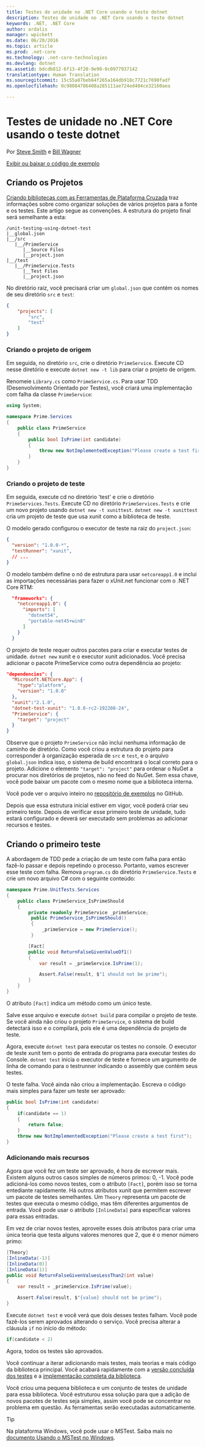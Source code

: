 ```yaml
---
title: Testes de unidade no .NET Core usando o teste dotnet
description: Testes de unidade no .NET Core usando o teste dotnet
keywords: .NET, .NET Core
author: ardalis
manager: wpickett
ms.date: 06/20/2016
ms.topic: article
ms.prod: .net-core
ms.technology: .net-core-technologies
ms.devlang: dotnet
ms.assetid: bdcdb812-6f13-4f20-9e90-0c0977937142
translationtype: Human Translation
ms.sourcegitcommit: 15c55a87beb64f265a164db918c7721c7690fadf
ms.openlocfilehash: 0c98084786408a285111ae724ed404ce32160aea

---
```


# <a name="unit-testing-in-net-core-using-dotnet-test"></a>Testes de unidade no .NET Core usando o teste dotnet

Por [Steve Smith](http://ardalis.com) e [Bill Wagner](https://github.com/BillWagner)

[Exibir ou baixar o código de exemplo](https://github.com/dotnet/docs/tree/master/samples/core/getting-started/unit-testing-using-dotnet-test)

## <a name="creating-the-projects"></a>Criando os Projetos

[Criando bibliotecas com as Ferramentas de Plataforma Cruzada](../tutorials/libraries.md) traz informações sobre como organizar soluções de vários projetos para a fonte e os testes. Este artigo segue as convenções. A estrutura do projeto final será semelhante a esta:

```
/unit-testing-using-dotnet-test
|__global.json
|__/src
   |__/PrimeService
      |__Source Files
      |__project.json
|__/test
   |__/PrimeService.Tests
      |__Test Files
      |__project.json
```

No diretório raiz, você precisará criar um `global.json` que contém os nomes de seu diretório `src` e `test`:

```json
{
    "projects": [
        "src",
        "test"
    ]
}
```

### <a name="creating-the-source-project"></a>Criando o projeto de origem

Em seguida, no diretório `src`, crie o diretório `PrimeService`.
Execute CD nesse diretório e execute `dotnet new -t lib` para criar o projeto de origem.


Renomeie `Library.cs` como `PrimeService.cs`. Para usar TDD (Desenvolvimento Orientado por Testes), você criará uma implementação com falha da classe `PrimeService`:

```cs
using System;

namespace Prime.Services
{
    public class PrimeService
    {
        public bool IsPrime(int candidate) 
        {
            throw new NotImplementedException("Please create a test first");
        } 
    }
}

```

### <a name="creating-the-test-project"></a>Criando o projeto de teste

Em seguida, execute cd no diretório 'test' e crie o diretório `PrimeServices.Tests`.
Execute CD no diretório `PrimeServices.Tests` e crie um novo projeto usando `dotnet new -t xunittest`. `dotnet new -t xunittest` cria um projeto de teste que usa xunit como a biblioteca de teste. 

O modelo gerado configurou o executor de teste na raiz do `project.json`:

```json
{
  "version": "1.0.0-*",
  "testRunner": "xunit",
  // ...
}
```

O modelo também define o nó de estrutura para usar `netcoreapp1.0` e inclui as importações necessárias para fazer o xUnit.net funcionar com o .NET Core RTM:

```json
  "frameworks": {
    "netcoreapp1.0": {
      "imports": [
        "dotnet54",
        "portable-net45+win8" 
      ]
    }
  }
```

O projeto de teste requer outros pacotes para criar e executar testes de unidade.
`dotnet new` xunit e o executor xunit adicionados. Você precisa adicionar o pacote PrimeService como outra dependência ao projeto:

```json
"dependencies": {
  "Microsoft.NETCore.App": {
    "type":"platform",
    "version": "1.0.0"
  },
  "xunit":"2.1.0",
  "dotnet-test-xunit": "1.0.0-rc2-192208-24",
  "PrimeService": {
    "target": "project"
  }
}
```

Observe que o projeto `PrimeService` não inclui nenhuma informação de caminho de diretório. Como você criou a estrutura do projeto para corresponder à organização esperada de `src` e `test`, e o arquivo `global.json` indica isso, o sistema de build encontrará o local correto para o projeto. Adicione o elemento `"target": "project"` para ordenar o NuGet a procurar nos diretórios de projetos, não no feed do NuGet. Sem essa chave, você pode baixar um pacote com o mesmo nome que a biblioteca interna.

Você pode ver o arquivo inteiro no [repositório de exemplos](https://github.com/dotnet/docs/blob/master/samples/core/getting-started/unit-testing-using-dotnet-test/test/PrimeService.Tests/project.json) no GitHub.

Depois que essa estrutura inicial estiver em vigor, você poderá criar seu primeiro teste.
Depois de verificar esse primeiro teste de unidade, tudo estará configurado e deverá ser executado sem problemas ao adicionar recursos e testes.

## <a name="creating-the-first-test"></a>Criando o primeiro teste

A abordagem de TDD pede a criação de um teste com falha para então fazê-lo passar e depois repetindo o processo. Portanto, vamos escrever esse teste com falha. Remova `program.cs` do diretório `PrimeService.Tests` e crie um novo arquivo C# com o seguinte conteúdo:

```cs
namespace Prime.UnitTests.Services
{
    public class PrimeService_IsPrimeShould
    {
        private readonly PrimeService _primeService;
         public PrimeService_IsPrimeShould()
         {
             _primeService = new PrimeService();
         }

        [Fact]
        public void ReturnFalseGivenValueOf1()
        {
            var result = _primeService.IsPrime(1);

            Assert.False(result, $"1 should not be prime");
        }
    }
}
```

O atributo `[Fact]` indica um método como um único teste. 

Salve esse arquivo e execute `dotnet build` para compilar o projeto de teste.
Se você ainda não criou o projeto `PrimeService`, o sistema de build detectará isso e o compilará, pois ele é uma dependência do projeto de teste.

Agora, execute `dotnet test` para executar os testes no console.
O executor de teste xunit tem o ponto de entrada do programa para executar testes do Console. `dotnet test` inicia o executor de teste e fornece um argumento de linha de comando para o testrunner indicando o assembly que contém seus testes.

O teste falha. Você ainda não criou a implementação.
Escreva o código mais simples para fazer um teste ser aprovado:

```cs
public bool IsPrime(int candidate) 
{
    if(candidate == 1) 
    { 
        return false;
    } 
    throw new NotImplementedException("Please create a test first");
} 
```

### <a name="adding-more-features"></a>Adicionando mais recursos

Agora que você fez um teste ser aprovado, é hora de escrever mais.
Existem alguns outros casos simples de números primos: 0, -1. Você pode adicioná-los como novos testes, com o atributo `[Fact]`, porém isso se torna entediante rapidamente. Há outros atributos xunit que permitem escrever um pacote de testes semelhantes.  Um `Theory` representa um pacote de testes que executa o mesmo código, mas têm diferentes argumentos de entrada.
Você pode usar o atributo `[InlineData]` para especificar valores para essas entradas. 
 
 Em vez de criar novos testes, aproveite esses dois atributos para criar uma única teoria que testa alguns valores menores que 2, que é o menor número primo:

```cs
[Theory]
[InlineData(-1)]
[InlineData(0)]
[InlineData(1)]
public void ReturnFalseGivenValuesLessThan2(int value)
{
    var result = _primeService.IsPrime(value);

    Assert.False(result, $"{value} should not be prime");
}
```

Execute `dotnet test` e você verá que dois desses testes falham.
Você pode fazê-los serem aprovados alterando o serviço. Você precisa alterar a cláusula `if` no início do método:

```cs
if(candidate < 2)
```

Agora, todos os testes são aprovados.

Você continuar a iterar adicionando mais testes, mais teorias e mais código da biblioteca principal. Você acabará rapidamente com a [versão concluída dos testes](https://github.com/dotnet/docs/blob/master/samples/core/getting-started/unit-testing-using-dotnet-test/test/PrimeService.Tests/PrimeServie_IsPrimeShould.cs) e a [implementação completa da biblioteca](https://github.com/dotnet/docs/blob/master/samples/core/getting-started/unit-testing-using-dotnet-test/src/PrimeService/PrimeService.cs).

Você criou uma pequena biblioteca e um conjunto de testes de unidade para essa biblioteca.
Você estruturou essa solução para que a adição de novos pacotes de testes seja simples, assim você pode se concentrar no problema em questão. As ferramentas serão executadas automaticamente.
   
   > [!TIP]
   > Na plataforma Windows, você pode usar o MSTest. Saiba mais no [documento Usando o MSTest no Windows](./using-mstest-on-windows.md).



<!--HONumber=Nov16_HO3-->


